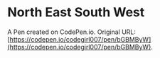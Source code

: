 # North East South West

A Pen created on CodePen.io. Original URL: [https://codepen.io/codegirl007/pen/bGBMByW](https://codepen.io/codegirl007/pen/bGBMByW).


